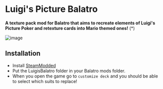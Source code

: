 # Luigi's Picture Balatro
**A texture pack mod for Balatro that aims to recreate elements of Luigi's Picture Poker and retexture cards into Mario themed ones!** (*)

![image](https://github.com/user-attachments/assets/ebeb60f6-4edc-4620-a14f-dbe3e485dbec)

## Installation 
* Install [SteamModded](https://github.com/Steamodded/smods)
* Put the LuigisBalatro folder in your Balatro mods folder.
* When you open the game go to `customize deck` and you should be able to select which suits to replace!
